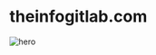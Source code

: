 # theinfogitlab.com

![hero](https://user-images.githubusercontent.com/83747215/144740335-8024f29d-89b8-4084-9e7a-89ea15af82ae.png)
